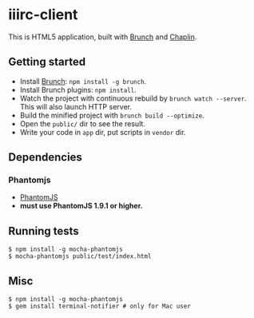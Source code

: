 # iiirc-client

This is HTML5 application, built with
[Brunch](http://brunch.io) and
[Chaplin](http://chaplinjs.org).

## Getting started

* Install [Brunch](http://brunch.io): `npm install -g brunch`.
* Install Brunch plugins: `npm install`.
* Watch the project with continuous rebuild by
`brunch watch --server`. This will also launch HTTP server.
* Build the minified project with `brunch build --optimize`.
* Open the `public/` dir to see the result.
* Write your code in `app` dir, put scripts in `vendor` dir.

## Dependencies

### Phantomjs

* [PhantomJS](https://github.com/jonleighton/poltergeist#installing-phantomjs)
* **must use PhantomJS 1.9.1 or higher.**

## Running tests

```
$ npm install -g mocha-phantomjs
$ mocha-phantomjs public/test/index.html
```

## Misc

```
$ npm install -g mocha-phantomjs
$ gem install terminal-notifier # only for Mac user
```
